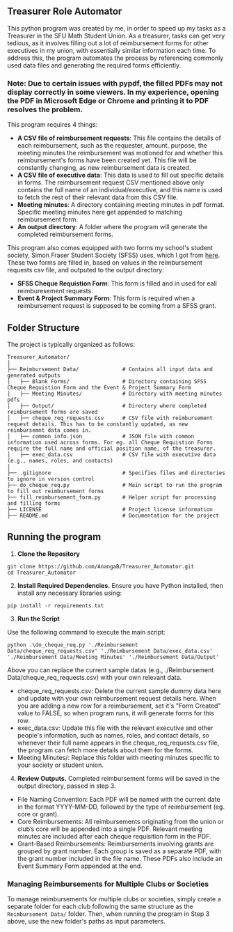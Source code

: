 ## Treasurer Role Automator

This python program was created by me, in order to speed up my tasks as a Treasurer in the SFU Math Student Union. As a treasurer, tasks can get very tedious, as it involves filling out a lot of reimbursement forms for other executives in my union, with essentially similar information each time. To address this, the program automates the process by referencing commonly used data files and generating the required forms efficiently.

### Note: Due to certain issues with pypdf, the filled PDFs may not display correctly in some viewers. In my experience, opening the PDF in Microsoft Edge or Chrome and printing it to PDF resolves the problem.

This program requires 4 things:

- **A CSV file of reimbursement requests**: This file contains the details of each reimbursement, such as the requester, amount, purpose, the meeting minutes the reimbursement was motioned for and whether this reimbursement's forms have been created yet. This file will be constantly changing, as new reimbursement data is created.
- **A CSV file of executive data**: This data is used to fill out specific details in forms. The reimbursement request CSV mentioned above only contains the full name of an individual/executive, and this name is used to fetch the rest of their relevant data from this CSV file.
- **Meeting minutes**: A directory containing meeting minutes in pdf format. Specific meeting minutes here get appended to matching reimbursement form.
- **An output directory**: A folder where the program will generate the completed reimbursement forms.

This program also comes equipped with two forms my school's student society, Simon Fraser Student Society (SFSS) uses, which I got from [here](https://sfss.ca/how-tos-clubs/). These two forms are filled in, based on values in the reimbursement requests csv file, and outputed to the output directory:

- **SFSS Cheque Requistion Form**: This form is filled and in used for eall reimburesement requests.
- **Event & Project Summary Form**: This form is required when a reimbursement request is supposed to be coming from a SFSS grant.

## Folder Structure

The project is typically organized as follows:
```
Treasurer_Automator/
│
├── Reimbursement Data/              # Contains all input data and generated outputs
│   ├── Blank Forms/                 # Directory containing SFSS Cheque Requistion Form and the Event & Project Summary Form
│   ├── Meeting Minutes/             # Directory with meeting minutes pdfs
│   ├── Output/                      # Directory where completed reimbursement forms are saved
│   ├── cheque_req_requests.csv      # CSV file with reimbursement request details. This has to be constantly updated, as new reimbursemnt data comes in.
│   ├── common_info.json             # JSON file with common information used across forms. For eg. all Cheque Requistion Forms require the full name and official position name, of the treasurer. 
│   ├── exec_data.csv                # CSV file with executive data (e.g., names, roles, and contacts)
│
├── .gitignore                       # Specifies files and directories to ignore in version control
├── do_cheque_req.py                 # Main script to run the program to fill out reimbursement forms
├── fill_reimbursement_form.py       # Helper script for processing and filling forms
├── LICENSE                          # Project license information
├── README.md                        # Documentation for the project

```

## Running the program

1. **Clone the Repository**

```
git clone https://github.com/AnangaB/Treasurer_Automator.git
cd Treasurer_Automator
```

2. **Install Required Dependencies.** Ensure you have Python installed, then install any necessary libraries using:
```
pip install -r requirements.txt
```
3. **Run the Script**

Use the following command to execute the main script:

```
python .\do_cheque_req.py './Reimbursement Data/cheque_req_requests.csv' './Reimbursement Data/exec_data.csv' './Reimbursement Data/Meeting Minutes' './Reimbursement Data/Output'
```


Above you can replace the current sample datas (e.g., ./Reimbursement Data/cheque_req_requests.csv) with your own relevant data.

- cheque_req_requests.csv: Delete the current sample dummy data here and update with your own reimbursement request details here. When you are adding a new row for a reimbursement, set it's "Form Created" value to FALSE, so when program runs, it will generate forms for this row.
- exec_data.csv: Update this file with the relevant executive and other people's information, such as names, roles, and contact details, so whenever their full name appears in the cheque_req_requests.csv file, the program can fetch more details about them for the forms.
- Meeting Minutes/: Replace this folder with meeting minutes specific to your society or student union.


4. **Review Outputs.** Completed reimbursement forms will be saved in the output directory, passed in step 3.

- File Naming Convention: Each PDF will be named with the current date in the format YYYY-MM-DD, followed by the type of reimbursement (eg. core or grant).
- Core Reimbursements: All reimbursements originating from the union or club’s core will be appended into a single PDF. Relevant meeting minutes are included after each cheque requisition form in the PDF.
- Grant-Based Reimbursements: Reimbursements involving grants are grouped by grant number. Each group is saved as a separate PDF, with the grant number included in the file name. These PDFs also include an Event Summary Form appended at the end.

### Managing Reimbursements for Multiple Clubs or Societies

To manage reimbursements for multiple clubs or societies, simply create a separate folder for each club following the same structure as the ```Reimbursement Data/``` folder. Then, when running the program in Step 3 above, use the new folder's paths as input parameters.
